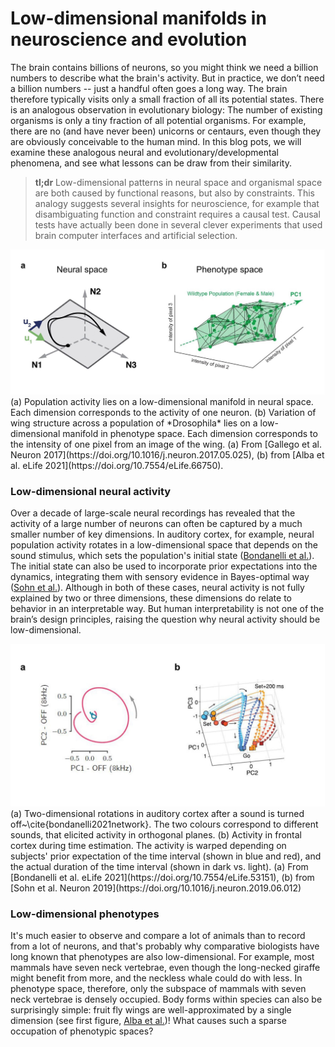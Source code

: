 
# Low-dimensional manifolds in neuroscience and evolution

The brain contains billions of neurons, so you might think we need a billion numbers to describe what the brain's activity. But in practice, we don’t need a billion numbers -- just a handful often goes a long way. The brain therefore typically visits only a small fraction of all its potential states. There is an analogous observation in evolutionary biology: The number of existing organisms is only a tiny fraction of all potential organisms. For example, there are no (and have never been) unicorns or centaurs, even though they are obviously conceivable to the human mind. In this blog pots, we will examine these analogous neural and evolutionary/developmental phenomena, and see what lessons can be draw from their
similarity. 

> **tl;dr** Low-dimensional patterns in neural space and organismal space are both caused by functional reasons, but also by constraints. This analogy suggests several insights for neuroscience, for example that disambiguating function and constraint requires a causal test. Causal tests have actually been done in several clever experiments that used brain computer interfaces and artificial selection. 

<img src="/images/1analogy.jpg" style="background:none; border:none; box-shadow:none;">
<span class="caption"> (a) Population activity lies on a low-dimensional manifold in neural space. Each dimension corresponds to the activity of one neuron. (b) Variation of wing structure across a population of *Drosophila* lies on a low-dimensional manifold in phenotype space. Each dimension corresponds to the intensity of one pixel from an image of the wing. (a) From [Gallego et al. Neuron 2017](https://doi.org/10.1016/j.neuron.2017.05.025), (b) from [Alba et al. eLife 2021](https://doi.org/10.7554/eLife.66750).</span>

### Low-dimensional neural activity
Over a decade of large-scale neural recordings has revealed that the activity of a large number of neurons can often be captured by a much smaller number of key dimensions. In auditory cortex, for example, neural population activity rotates in a low-dimensional space that depends on the sound stimulus, which sets the population's initial state ([Bondanelli et al.](https://doi.org/10.7554/eLife.53151)). The initial state can also be used to incorporate prior expectations into the dynamics, integrating them with sensory evidence in Bayes-optimal way ([Sohn et al.](https://doi.org/10.1016/j.neuron.2019.06.012)). Although in both of these cases, neural activity is not fully explained by two or three dimensions, these dimensions do relate to behavior in an interpretable way. But human interpretability is not one of the brain’s design principles, raising the question why neural activity should be low-dimensional. 

<img src="/images/2neuralexamples.jpg" style="background:none; border:none; box-shadow:none;">
<span class="caption"> (a) Two-dimensional rotations in auditory cortex after a sound is turned off~\cite{bondanelli2021network}. The two colours correspond to different sounds, that elicited activity in orthogonal planes. (b) Activity in frontal cortex during time estimation. The activity is warped depending on subjects' prior expectation of the time interval (shown in blue and red), and the actual duration of the time interval (shown in dark vs. light). (a) From [Bondanelli et al. eLife 2021](https://doi.org/10.7554/eLife.53151),  (b) from [Sohn et al. Neuron 2019](https://doi.org/10.1016/j.neuron.2019.06.012) </span>

### Low-dimensional phenotypes
It's much easier to observe and compare a lot of animals than to record from a lot of neurons, and that's probably why comparative biologists have long known that phenotypes are also low-dimensional. For example, most mammals have seven neck vertebrae, even though the long-necked giraffe might benefit from more, and the neckless whale could do with less. In phenotype space, therefore, only the subspace of mammals with seven neck vertebrae is densely occupied. Body forms within species can also be surprisingly simple: fruit fly wings are well-approximated by a single dimension (see first figure, [Alba et al.](https://doi.org/10.7554/eLife.66750))! What causes such a sparse occupation of phenotypic spaces?
